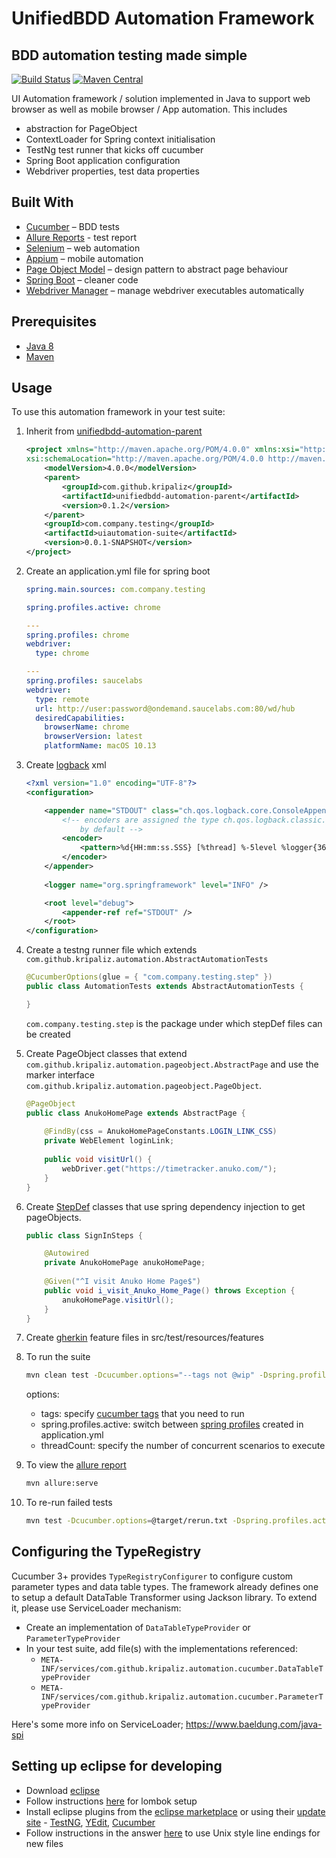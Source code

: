 # UnifiedBDD Automation Framework

## BDD automation testing made simple
[![Build Status](https://travis-ci.org/kripaliz/unifiedbdd-automation-framework.svg?branch=master)](https://travis-ci.org/kripaliz/unifiedbdd-automation-framework)
[![Maven Central](https://maven-badges.herokuapp.com/maven-central/com.github.kripaliz/unifiedbdd-automation-framework/badge.svg)](https://maven-badges.herokuapp.com/maven-central/com.github.kripaliz/unifiedbdd-automation-framework)

UI Automation framework / solution implemented in Java to support web browser as well as mobile browser / App automation. This includes

* abstraction for PageObject
* ContextLoader for Spring context initialisation
* TestNg test runner that kicks off cucumber
* Spring Boot application configuration
* Webdriver properties, test data properties

## Built With

* [Cucumber](https://docs.cucumber.io/guides/bdd-tutorial/) – BDD tests
* [Allure Reports](https://docs.qameta.io/allure/) - test report
* [Selenium](https://www.seleniumhq.org/) – web automation
* [Appium](http://appium.io/) – mobile automation
* [Page Object Model](https://www.seleniumhq.org/docs/06_test_design_considerations.jsp) – design pattern to abstract page behaviour
* [Spring Boot](http://spring.io/projects/spring-boot) – cleaner code
* [Webdriver Manager](https://github.com/bonigarcia/webdrivermanager) – manage webdriver executables automatically

## Prerequisites

* [Java 8](https://www.oracle.com/technetwork/java/javase/downloads/jdk8-downloads-2133151.html) 
* [Maven](https://maven.apache.org/download.cgi)

## Usage

To use this automation framework in your test suite:

1. Inherit from [unifiedbdd-automation-parent](https://github.com/kripaliz/unifiedbdd-automation-parent)

	```xml
	<project xmlns="http://maven.apache.org/POM/4.0.0" xmlns:xsi="http://www.w3.org/2001/XMLSchema-instance"
	xsi:schemaLocation="http://maven.apache.org/POM/4.0.0 http://maven.apache.org/xsd/maven-4.0.0.xsd">
		<modelVersion>4.0.0</modelVersion>
		<parent>
			<groupId>com.github.kripaliz</groupId>
			<artifactId>unifiedbdd-automation-parent</artifactId>
			<version>0.1.2</version>
		</parent>
		<groupId>com.company.testing</groupId>
		<artifactId>uiautomation-suite</artifactId>
		<version>0.0.1-SNAPSHOT</version>
	</project>
	```

2. Create an application.yml file for spring boot

	```yml
	spring.main.sources: com.company.testing

	spring.profiles.active: chrome

	---
	spring.profiles: chrome
	webdriver:
	  type: chrome

	---
	spring.profiles: saucelabs
	webdriver:
	  type: remote
	  url: http://user:password@ondemand.saucelabs.com:80/wd/hub
	  desiredCapabilities:
	    browserName: chrome
	    browserVersion: latest
	    platformName: macOS 10.13
	```

3. Create [logback](https://logback.qos.ch/manual/configuration.html) xml

	```xml
	<?xml version="1.0" encoding="UTF-8"?>
	<configuration>
	
		<appender name="STDOUT" class="ch.qos.logback.core.ConsoleAppender">
			<!-- encoders are assigned the type ch.qos.logback.classic.encoder.PatternLayoutEncoder 
				by default -->
			<encoder>
				<pattern>%d{HH:mm:ss.SSS} [%thread] %-5level %logger{36} - %msg%n</pattern>
			</encoder>
		</appender>
		
		<logger name="org.springframework" level="INFO" />
	
		<root level="debug">
			<appender-ref ref="STDOUT" />
		</root>
	</configuration>
	```
4. Create a testng runner file which extends `com.github.kripaliz.automation.AbstractAutomationTests`

	```java
	@CucumberOptions(glue = { "com.company.testing.step" })
	public class AutomationTests extends AbstractAutomationTests {
	
	}
	```

	`com.company.testing.step` is the package under which stepDef files can be created

5. Create PageObject classes that extend `com.github.kripaliz.automation.pageobject.AbstractPage` and use the marker interface `com.github.kripaliz.automation.pageobject.PageObject`.

	```java
	@PageObject
	public class AnukoHomePage extends AbstractPage {
		
		@FindBy(css = AnukoHomePageConstants.LOGIN_LINK_CSS)
		private WebElement loginLink;
		
		public void visitUrl() {
			webDriver.get("https://timetracker.anuko.com/");
		}
	}
	```
6. Create [StepDef](https://cucumber.io/docs/cucumber/step-definitions/) classes that use spring dependency injection to get pageObjects.

	```java
	public class SignInSteps {

		@Autowired
		private AnukoHomePage anukoHomePage;
		
		@Given("^I visit Anuko Home Page$")
		public void i_visit_Anuko_Home_Page() throws Exception {
		    anukoHomePage.visitUrl();
		}
	}
	```
7. Create [gherkin](https://cucumber.io/docs/gherkin/) feature files in src/test/resources/features

8. To run the suite

	```sh
	mvn clean test -Dcucumber.options="--tags not @wip" -Dspring.profiles.active=chrome -DthreadCount=4
	```
	
	options:
	 - tags: specify [cucumber tags](https://cucumber.io/docs/cucumber/api/#tags) that you need to run
	 - spring.profiles.active: switch between [spring profiles](https://docs.spring.io/spring-boot/docs/current/reference/html/boot-features-profiles.html) created in application.yml
	 - threadCount: specify the number of concurrent scenarios to execute

9. To view the [allure report](https://github.com/allure-framework/allure-maven)

	```sh
	mvn allure:serve
	```

10. To re-run failed tests

	```sh
	mvn test -Dcucumber.options=@target/rerun.txt -Dspring.profiles.active=chrome -DthreadCount=4
	```

## Configuring the TypeRegistry

Cucumber 3+ provides `TypeRegistryConfigurer` to configure custom parameter types and data table types. The framework already defines one to setup a default DataTable Transformer using Jackson library.
To extend it, please use ServiceLoader mechanism:

* Create an implementation of `DataTableTypeProvider` or `ParameterTypeProvider`
* In your test suite, add file(s) with the implementations referenced:
    * `META-INF/services/com.github.kripaliz.automation.cucumber.DataTableTypeProvider`
    * `META-INF/services/com.github.kripaliz.automation.cucumber.ParameterTypeProvider`

Here's some more info on ServiceLoader; https://www.baeldung.com/java-spi

## Setting up eclipse for developing

* Download [eclipse](https://www.eclipse.org/downloads/)
* Follow instructions [here](https://projectlombok.org/setup/eclipse) for lombok setup
* Install eclipse plugins from the [eclipse marketplace](https://marketplace.eclipse.org/content/welcome-eclipse-marketplace) or using their [update site](https://help.eclipse.org/kepler/index.jsp?topic=%2Forg.eclipse.platform.doc.user%2Ftasks%2Ftasks-127.htm) - [TestNG](https://dl.bintray.com/testng-team/testng-eclipse-release/6.14.3/), [YEdit](http://dadacoalition.org/yedit/), [Cucumber](https://cucumber.github.io/cucumber-eclipse-update-site-snapshot)
* Follow instructions in the answer [here](https://stackoverflow.com/questions/1886185/eclipse-and-windows-newlines) to use Unix style line endings for new files
